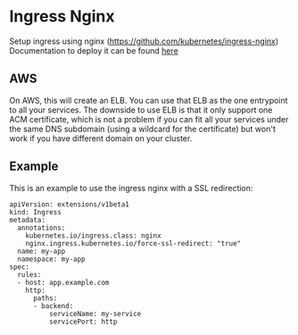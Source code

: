 # Ingress Nginx
Setup ingress using nginx (https://github.com/kubernetes/ingress-nginx)
Documentation to deploy it can be found [here](https://kubernetes.github.io/ingress-nginx/deploy)

## AWS
On AWS, this will create an ELB. You can use that ELB as the one entrypoint to all your services. The downside to use ELB is that it only support one ACM certificate, which is not a problem if you can fit all your services under the same DNS subdomain (using a wildcard for the certificate) but won't work if you have different domain on your cluster.

## Example
This is an example to use the ingress nginx with a SSL redirection:
```
apiVersion: extensions/v1beta1
kind: Ingress
metadata:
  annotations:
  	kubernetes.io/ingress.class: nginx
    nginx.ingress.kubernetes.io/force-ssl-redirect: "true"
  name: my-app
  namespace: my-app
spec:
  rules:
  - host: app.example.com
    http:
      paths:
      - backend:
          serviceName: my-service
          servicePort: http
```
